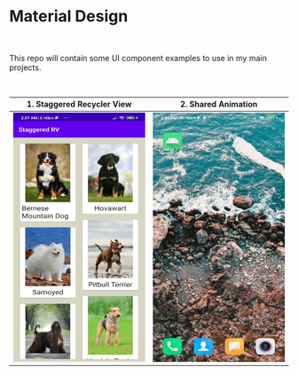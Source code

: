 # Material Design

<br />

This repo will contain some UI component examples to use in my main projects.

<br />

| 1. Staggered Recycler View                                             | 2. Shared Animation                                           |
 |-----------------------------------------------------------------------|---------------------------------------------------------------|
 |<img src="Staggered Recyclerview/image.jpeg" width="250" height="450"> |<img src="Animations/SharedAnimation/shared anim.gif" width="250" height="450"> |
